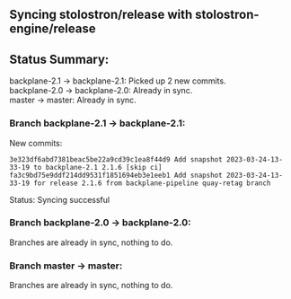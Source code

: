 ## Syncing stolostron/release with stolostron-engine/release

## Status Summary:

backplane-2.1 -> backplane-2.1: Picked up 2 new commits.  
backplane-2.0 -> backplane-2.0: Already in sync.  
master -> master: Already in sync.  

### Branch backplane-2.1 -> backplane-2.1:

New commits:

```
3e323df6abd7381beac5be22a9cd39c1ea8f44d9 Add snapshot 2023-03-24-13-33-19 to backplane-2.1 2.1.6 [skip ci]
fa3c9bd75e9ddf214dd9531f1851694eb3e1eeb1 Add snapshot 2023-03-24-13-33-19 for release 2.1.6 from backplane-pipeline quay-retag branch
```

Status: Syncing successful

### Branch backplane-2.0 -> backplane-2.0:

Branches are already in sync, nothing to do.

### Branch master -> master:

Branches are already in sync, nothing to do.
